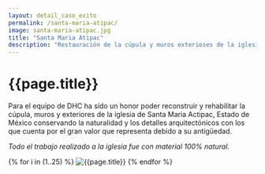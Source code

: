 ```yaml
---
layout: detail_caso_exito
permalink: /santa-maria-atipac/
image: santa-maria-atipac.jpg
title: "Santa Maria Atipac"
description: "Restauración de la cúpula y muros exterioses de la iglesia de Santa Maria Actipac, Estado de México..."
---
```


<div class="container-fluid mt-3 pb-3">
    <div class="container bg-white">
        <div class="p-5 ">
            <h1 class="cnt-title">{{page.title}}</h1>
            <p>
                Para el equipo de DHC ha sido un honor poder reconstruir y rehabilitar la cúpula, muros y exteriores de la iglesia de Santa Maria Actipac, Estado de México conservando la naturalidad y los detalles arquitectónicos con los que cuenta por el gran valor que representa debido a su antigüedad.
            </p>
            <p class="text-inportant-resalt">
                <em>Todo el trabajo realizado a la iglesia fue con material 100% natural.</em>
            </p>
        </div>
        <div id="gallery" class="container-gallery">
            {% for i in (1..25) %}
            <img alt="{{page.title}}" src="/assets/images/gallerys/santa-maria-atipac/thumbnail/{{i}}.jpg"
                data-image="/assets/images/gallerys/santa-maria-atipac/{{i}}.jpg" data-description="{{page.title}}">
            {% endfor %}
        </div>
    </div>
</div>
